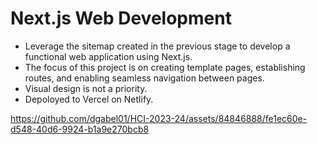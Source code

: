 # Next.js Web Development

- Leverage the sitemap created in the previous stage to develop a functional web application using Next.js. 
- The focus of this project is on creating template pages, establishing routes, and enabling seamless navigation between pages. 
- Visual design is not a priority.
- Depoloyed to Vercel on Netlify.




https://github.com/dgabel01/HCI-2023-24/assets/84846888/fe1ec60e-d548-40d6-9924-b1a9e270bcb8

